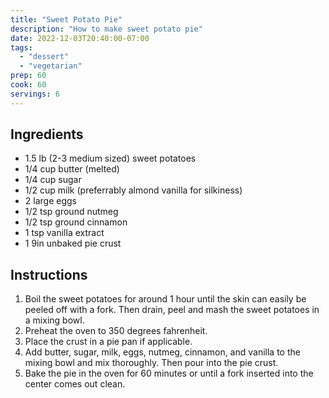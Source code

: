 ```yaml
---
title: "Sweet Potato Pie"
description: "How to make sweet potato pie"
date: 2022-12-03T20:40:00-07:00
tags:
  - "dessert"
  - "vegetarian"
prep: 60
cook: 60
servings: 6
---
```


## Ingredients

* 1.5 lb (2-3 medium sized) sweet potatoes
* 1/4 cup butter (melted)
* 1/4 cup sugar
* 1/2 cup milk (preferrably almond vanilla for silkiness)
* 2 large eggs
* 1/2 tsp ground nutmeg
* 1/2 tsp ground cinnamon
* 1 tsp vanilla extract
* 1 9in unbaked pie crust

## Instructions

1. Boil the sweet potatoes for around 1 hour until the skin can easily be peeled off with a fork. Then drain, peel and mash the sweet potatoes in a mixing bowl.
2. Preheat the oven to 350 degrees fahrenheit.
3. Place the crust in a pie pan if applicable.
4. Add butter, sugar, milk, eggs, nutmeg, cinnamon, and vanilla to the mixing bowl and mix thoroughly. Then pour into the pie crust.
5. Bake the pie in the oven for 60 minutes or until a fork inserted into the center comes out clean.
